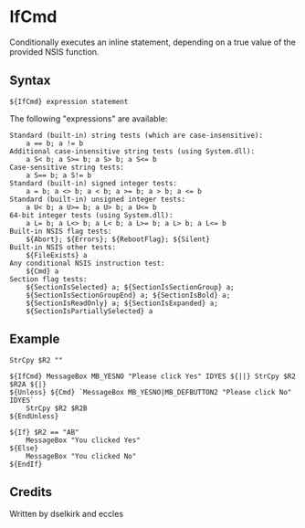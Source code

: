 # IfCmd

Conditionally executes an inline statement, depending on a true value of the provided NSIS function.

## Syntax

	${IfCmd} expression statement

The following "expressions" are available:

	Standard (built-in) string tests (which are case-insensitive):
	 	a == b; a != b
	Additional case-insensitive string tests (using System.dll):
	 	a S< b; a S>= b; a S> b; a S<= b
	Case-sensitive string tests:
	 	a S== b; a S!= b
	Standard (built-in) signed integer tests:
	 	a = b; a <> b; a < b; a >= b; a > b; a <= b
	Standard (built-in) unsigned integer tests:
	 	a U< b; a U>= b; a U> b; a U<= b
	64-bit integer tests (using System.dll):
		a L= b; a L<> b; a L< b; a L>= b; a L> b; a L<= b
	Built-in NSIS flag tests:
		${Abort}; ${Errors}; ${RebootFlag}; ${Silent}
	Built-in NSIS other tests:
		${FileExists} a
	Any conditional NSIS instruction test:
		${Cmd} a
	Section flag tests:
		${SectionIsSelected} a; ${SectionIsSectionGroup} a;
		${SectionIsSectionGroupEnd} a; ${SectionIsBold} a;
		${SectionIsReadOnly} a; ${SectionIsExpanded} a;
		${SectionIsPartiallySelected} a

## Example

	StrCpy $R2 ""

	${IfCmd} MessageBox MB_YESNO "Please click Yes" IDYES ${||} StrCpy $R2 $R2A ${|}
	${Unless} ${Cmd} `MessageBox MB_YESNO|MB_DEFBUTTON2 "Please click No" IDYES`
		StrCpy $R2 $R2B
	${EndUnless}

	${If} $R2 == "AB"
		MessageBox "You clicked Yes"
	${Else}
		MessageBox "You clicked No"
	${EndIf}

## Credits

Written by dselkirk and eccles
